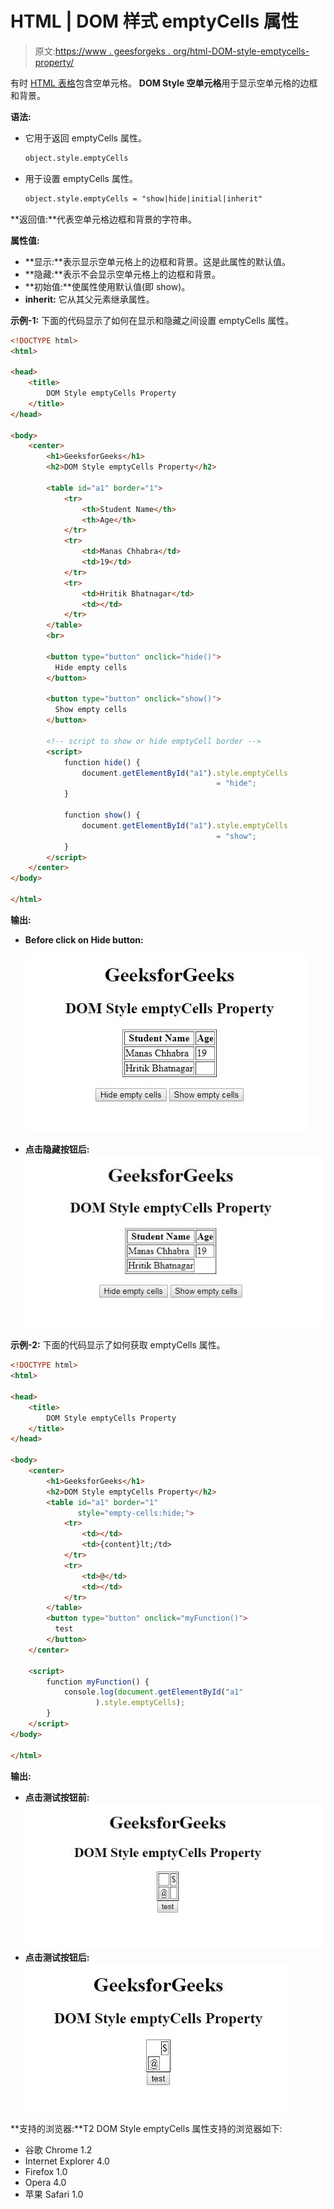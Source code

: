 # HTML | DOM 样式 emptyCells 属性

> 原文:[https://www . geesforgeks . org/html-DOM-style-emptycells-property/](https://www.geeksforgeeks.org/html-dom-style-emptycells-property/)

有时 [HTML 表格](https://www.geeksforgeeks.org/html-tables/)包含空单元格。 **DOM Style 空单元格**用于显示空单元格的边框和背景。

**语法:**

*   它用于返回 emptyCells 属性。

    ```html
    object.style.emptyCells
    ```

*   用于设置 emptyCells 属性。

    ```html
    object.style.emptyCells = "show|hide|initial|inherit"
    ```

**返回值:**代表空单元格边框和背景的字符串。

**属性值:**

*   **显示:**表示显示空单元格上的边框和背景。这是此属性的默认值。
*   **隐藏:**表示不会显示空单元格上的边框和背景。
*   **初始值:**使属性使用默认值(即 show)。
*   **inherit:** 它从其父元素继承属性。

**示例-1:** 下面的代码显示了如何在显示和隐藏之间设置 emptyCells 属性。

```html
<!DOCTYPE html>
<html>

<head>
    <title>
        DOM Style emptyCells Property
    </title>
</head>

<body>
    <center>
        <h1>GeeksforGeeks</h1>
        <h2>DOM Style emptyCells Property</h2>

        <table id="a1" border="1">
            <tr>
                <th>Student Name</th>
                <th>Age</th>
            </tr>
            <tr>
                <td>Manas Chhabra</td>
                <td>19</td>
            </tr>
            <tr>
                <td>Hritik Bhatnagar</td>
                <td></td>
            </tr>
        </table>
        <br>

        <button type="button" onclick="hide()">
          Hide empty cells
        </button>

        <button type="button" onclick="show()">
          Show empty cells
        </button>

        <!-- script to show or hide emptyCell border -->
        <script>
            function hide() {
                document.getElementById("a1").style.emptyCells 
                                              = "hide";
            }

            function show() {
                document.getElementById("a1").style.emptyCells 
                                              = "show";
            }
        </script>
    </center>
</body>

</html>
```

**输出:**

*   **Before click on Hide button:**

    ![before](img/e99869e5e118feeb9fcfe9fe0809d807.png)

*   **点击隐藏按钮后:**
    ![after](img/23eb013ce0d382d2f284d2f7587958da.png)

**示例-2:** 下面的代码显示了如何获取 emptyCells 属性。

```html
<!DOCTYPE html>
<html>

<head>
    <title>
        DOM Style emptyCells Property
    </title>
</head>

<body>
    <center>
        <h1>GeeksforGeeks</h1>
        <h2>DOM Style emptyCells Property</h2>
        <table id="a1" border="1" 
               style="empty-cells:hide;">
            <tr>
                <td></td>
                <td>{content}lt;/td>
            </tr>
            <tr>
                <td>@</td>
                <td></td>
            </tr>
        </table>
        <button type="button" onclick="myFunction()">
          test
        </button>
    </center>

    <script>
        function myFunction() {
            console.log(document.getElementById("a1"
                   ).style.emptyCells);
        }
    </script>
</body>

</html>
```

**输出:**

*   **点击测试按钮前:**
    ![before](img/afa1fce4ea8d48d858a496ed7fa9f02e.png)
*   **点击测试按钮后:**
    ![after](img/6bdcededa809d00afd37c75928956e70.png)

**支持的浏览器:**T2 DOM Style emptyCells 属性支持的浏览器如下:

*   谷歌 Chrome 1.2
*   Internet Explorer 4.0
*   Firefox 1.0
*   Opera 4.0
*   苹果 Safari 1.0